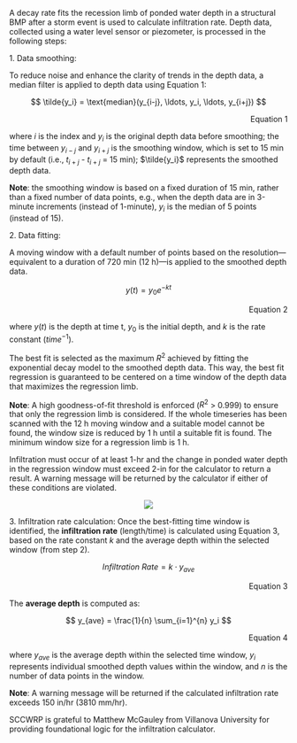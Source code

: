 A decay rate fits the recession limb of ponded water depth in a structural BMP after a storm event is used to calculate infiltration rate. Depth data, collected using a water level sensor or piezometer, is processed in the following steps:

1\. Data smoothing:

To reduce noise and enhance the clarity of trends in the depth data, a median filter is applied to depth data using Equation 1:


$$
\tilde{y_i} = \text{median}(y_{i-j}, \ldots, y_i, \ldots, y_{i+j})
$$

<div align="right"> 
Equation 1
</div>

where $i$ is the index and $y_i$ is the original depth data before smoothing; the time between $y_{i-j}$ and $y_{i+j}$ is the smoothing window, which is set to 15 min by default (i.e., $t_{i+j}$ - $t_{i+j}$ = 15 min); $\tilde{y_i}$ represents the smoothed depth data.

**Note**: the smoothing window is based on a fixed duration of 15 min, rather than a fixed number of data points, e.g., when the depth data are in 3-minute increments (instead of 1-minute), $y_i$ is the median of 5 points (instead of 15).

2\. Data fitting:

A moving window with a default number of points based on the resolution—equivalent to a duration of 720 min (12 h)—is applied to the smoothed depth data.

$$
y(t) = y_0 e^{-kt}
$$

<div align="right"> 
Equation 2
</div>

where $y(t)$ is the depth at time t, $y_0$ is the initial depth, and $k$ is the rate constant ($time^{-1}$).

The best fit is selected as the maximum $R^2$ achieved by fitting the exponential decay model to the smoothed depth data. This way, the best fit regression is guaranteed to be centered on a time window of the depth data that maximizes the regression limb. 

**Note**: A high goodness-of-fit threshold is enforced ($R^2$ > 0.999) to ensure that only the regression limb is considered. If the whole timeseries has been scanned with the 12 h moving window and a suitable model cannot be found, the window size is reduced by 1 h until a suitable fit is found. The minimum window size for a regression limb is 1 h.

Infiltration must occur of at least 1-hr and the change in ponded water depth in the regression window must exceed 2-in for the calculator to return a result. A warning message will be returned by the calculator if either of these conditions are violated.



<p align="center">
  <img src="https://ftp.sccwrp.org/pub/download/PROJECTS/SMC_BMP/bmp-hydrology-paper-submission/bmp-hydrology-paper-figure5.png"
       style="max-width: 900px; max-height: 600px; height: auto; width: auto;">
</p>


3\. Infiltration rate calculation: 
Once the best-fitting time window is identified, the **infiltration rate** (length/time) is calculated using Equation 3, based on the rate constant $k$ and the average depth within the selected window (from step 2).

$$Infiltration \ Rate = k \cdot y_{ave}$$  			

<div align="right"> 
Equation 3
</div>

The **average depth** is computed as:

$$
y_{ave} = \frac{1}{n} \sum_{i=1}^{n} y_i
$$	

<div align="right"> 
Equation 4
</div>

where $y_{ave}$ is the average depth within the selected time window, $y_i$ represents individual smoothed depth values within the window, and $n$ is the number of data points in the window.

**Note**: A warning message will be returned if the calculated infiltration rate exceeds 150 in/hr (3810  mm/hr).

SCCWRP is grateful to Matthew McGauley from Villanova University for providing
foundational logic for the infiltration calculator.
